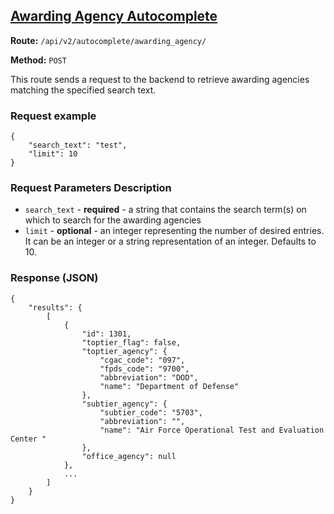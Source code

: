 ## [Awarding Agency Autocomplete](#usaspending-api-documentation)
**Route:** `/api/v2/autocomplete/awarding_agency/`

**Method:** `POST`

This route sends a request to the backend to retrieve awarding agencies matching the specified search text.

### Request example

```
{
    "search_text": "test",
    "limit": 10
}
```

### Request Parameters Description

* `search_text` - **required** - a string that contains the search term(s) on which to search for the awarding agencies
* `limit` - **optional** - an integer representing the number of desired entries. It can be an integer or a string representation of an integer. Defaults to 10.

### Response (JSON)

```
{
    "results": {
        [
            {
                "id": 1301,
                "toptier_flag": false,
                "toptier_agency": {
                    "cgac_code": "097",
                    "fpds_code": "9700",
                    "abbreviation": "DOD",
                    "name": "Department of Defense"
                },
                "subtier_agency": {
                    "subtier_code": "5703",
                    "abbreviation": "",
                    "name": "Air Force Operational Test and Evaluation Center "
                },
                "office_agency": null
            },
            ...
        ]
    }
}
```
